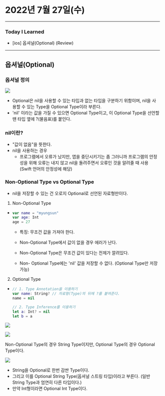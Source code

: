 # 2022년 7월 27일(수)

---

### Today I Learned

- [ios] 옵셔널(Optional) (Review)

---

## 옵셔널(Optional)

### 옵셔널 정의

![](https://img1.daumcdn.net/thumb/R1280x0/?scode=mtistory2&fname=https%3A%2F%2Fblog.kakaocdn.net%2Fdn%2Fbvuyuj%2FbtqFrUUFDSA%2F2CAqCnPK1x44bYdRBuPhKK%2Fimg.png)

- Optional은 nil을 사용할 수 있는 타입과 없는 타입을 구분하기 위함이며, nil을 사용할 수 있는 Type을 Optional Type이라 부른다.
- 'nil' 이라는 값을 가질 수 있으면 Optional Type이고, 이 Optional Type을 선언할 땐 타입 옆에 ?(물음표)를 붙인다.

### nil이란?

- "값이 없음"을 뜻한다.
- nil을 사용하는 경우 
  - 프로그램에서 오류가 났지만, 앱을 중단시키기는 좀 그러니까 프로그램의 안정성을 위해 오류는 내지 않고 nil을 돌려주면서 오류인 것을 알려줄 때 사용(Swift 언어의 안정성에 해당)

### Non-Optional Type vs Optional Type 

- nil을 저장할 수 있는 건 오로지 Optional로 선언된 자료형만이다.

1. Non-Optional Type 

- ```swift
  var name = "myungsun"
  var age: Int 
  age = 27
  ```

  - 특징: 무조건 값을 가져야 한다.
  - Non-Optional Type에서 값이 없을 경우 에러가 난다. 

  - Non-Optional Type은 무조건 값이 있다는 전제가 깔려있다.
  - Non- Optional Type에는 'nil' 값을 저장할 수 없다. (Optional Type만 저장 가능)

2. Optional Type

- ```swift
  // 1. Type Annotation을 이용하기 
  var name: String? // 자료형(Type)의 뒤에 ?를 붙여준다.
  name = nil 
  
  // 2. Type Inference를 이용하기 
  let a: Int? = nil 
  let b = a 
  ```

![](https://img1.daumcdn.net/thumb/R1280x0/?scode=mtistory2&fname=https%3A%2F%2Fblog.kakaocdn.net%2Fdn%2Fnqlpv%2FbtqFuXbjFTh%2Fdxo6a4o8n6d3XUAztChc8k%2Fimg.png)

![](https://img1.daumcdn.net/thumb/R1280x0/?scode=mtistory2&fname=https%3A%2F%2Fblog.kakaocdn.net%2Fdn%2FbvBErH%2FbtqFt58k7UD%2F7HbdQC3OwxUGsW3jXPpcm1%2Fimg.png)

Non-Optional Type의 경우 String Type이지만, Optional Type의 경우 Optional<String> Type이다.

![](https://img1.daumcdn.net/thumb/R1280x0/?scode=mtistory2&fname=https%3A%2F%2Fblog.kakaocdn.net%2Fdn%2F4iFcC%2FbtqFrnwvfAW%2FePfcyLspPKp5tgHqHVLT91%2Fimg.png)

- String을 Optional로 한번 감싼 Type이다.
- 그리고 이를 Optional String Type(옵셔널 스트링 타입)이라고 부른다. (일반 String Type과 엄연히 다른 타입이다.)
- 만약 Int형이라면 Optional Int Type이다.